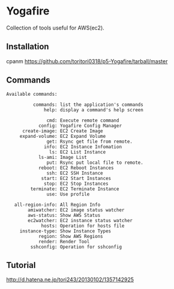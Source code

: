 # Yogafire
Collection of tools useful for AWS(ec2).

## Installation

cpanm https://github.com/toritori0318/p5-Yogafire/tarball/master

## Commands

    Available commands:

              commands: list the application's commands
                  help: display a command's help screen

                   cmd: Execute remote command
                config: Yogafire Config Manager
          create-image: EC2 Create Image
         expand-volume: EC2 Expand Volume
                   get: Rsync get file from remote.
                  info: EC2 Instance Infomation
                    ls: EC2 List Instance
                ls-ami: Image List
                   put: Rsync put local file to remote.
                reboot: EC2 Reboot Instances
                   ssh: EC2 SSH Instance
                 start: EC2 Start Instances
                  stop: EC2 Stop Instances
             terminate: EC2 Terminate Instance
                   use: Use profile

       all-region-info: All Region Info
            amiwatcher: EC2 image status watcher
            aws-status: Show AWS Status
            ec2watcher: EC2 instance status watcher
                 hosts: Operation for hosts file
         instance-type: Show Instance Types
                region: Show AWS Regions
                render: Render Tool
             sshconfig: Operation for sshconfig

## Tutorial

http://d.hatena.ne.jp/tori243/20130102/1357142925

